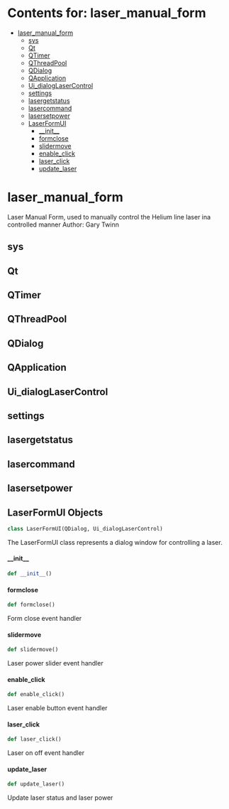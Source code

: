 # Contents for: laser_manual_form

* [laser\_manual\_form](#laser_manual_form)
  * [sys](#laser_manual_form.sys)
  * [Qt](#laser_manual_form.Qt)
  * [QTimer](#laser_manual_form.QTimer)
  * [QThreadPool](#laser_manual_form.QThreadPool)
  * [QDialog](#laser_manual_form.QDialog)
  * [QApplication](#laser_manual_form.QApplication)
  * [Ui\_dialogLaserControl](#laser_manual_form.Ui_dialogLaserControl)
  * [settings](#laser_manual_form.settings)
  * [lasergetstatus](#laser_manual_form.lasergetstatus)
  * [lasercommand](#laser_manual_form.lasercommand)
  * [lasersetpower](#laser_manual_form.lasersetpower)
  * [LaserFormUI](#laser_manual_form.LaserFormUI)
    * [\_\_init\_\_](#laser_manual_form.LaserFormUI.__init__)
    * [formclose](#laser_manual_form.LaserFormUI.formclose)
    * [slidermove](#laser_manual_form.LaserFormUI.slidermove)
    * [enable\_click](#laser_manual_form.LaserFormUI.enable_click)
    * [laser\_click](#laser_manual_form.LaserFormUI.laser_click)
    * [update\_laser](#laser_manual_form.LaserFormUI.update_laser)

<a id="laser_manual_form"></a>

# laser\_manual\_form

Laser Manual Form, used to manually control the Helium line laser ina  controlled manner
Author: Gary Twinn

<a id="laser_manual_form.sys"></a>

## sys

<a id="laser_manual_form.Qt"></a>

## Qt

<a id="laser_manual_form.QTimer"></a>

## QTimer

<a id="laser_manual_form.QThreadPool"></a>

## QThreadPool

<a id="laser_manual_form.QDialog"></a>

## QDialog

<a id="laser_manual_form.QApplication"></a>

## QApplication

<a id="laser_manual_form.Ui_dialogLaserControl"></a>

## Ui\_dialogLaserControl

<a id="laser_manual_form.settings"></a>

## settings

<a id="laser_manual_form.lasergetstatus"></a>

## lasergetstatus

<a id="laser_manual_form.lasercommand"></a>

## lasercommand

<a id="laser_manual_form.lasersetpower"></a>

## lasersetpower

<a id="laser_manual_form.LaserFormUI"></a>

## LaserFormUI Objects

```python
class LaserFormUI(QDialog, Ui_dialogLaserControl)
```

The LaserFormUI class represents a dialog window for controlling a laser.

<a id="laser_manual_form.LaserFormUI.__init__"></a>

#### \_\_init\_\_

```python
def __init__()
```

<a id="laser_manual_form.LaserFormUI.formclose"></a>

#### formclose

```python
def formclose()
```

Form close event handler

<a id="laser_manual_form.LaserFormUI.slidermove"></a>

#### slidermove

```python
def slidermove()
```

Laser power slider event handler

<a id="laser_manual_form.LaserFormUI.enable_click"></a>

#### enable\_click

```python
def enable_click()
```

Laser enable button event handler

<a id="laser_manual_form.LaserFormUI.laser_click"></a>

#### laser\_click

```python
def laser_click()
```

Laser on off event handler

<a id="laser_manual_form.LaserFormUI.update_laser"></a>

#### update\_laser

```python
def update_laser()
```

Update laser status and laser power


